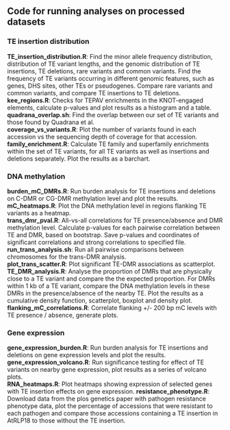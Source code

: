 ## Code for running analyses on processed datasets

### TE insertion distribution  
**TE_insertion_distribution.R**: Find the minor allele frequency distribution, distribution of TE variant lengths, and the genomic distribution of TE insertions, TE deletions, rare variants and common variants. Find the frequency of TE variants occurring in different genomic features, such as genes, DHS sites, other TEs or pseudogenes. Compare rare variants and common variants, and compare TE insertions to TE deletions.  
**kee_regions.R**: Checks for TEPAV enrichments in the KNOT-engaged elements, calculate p-values and plot results as a histogram and a table.  
**quadrana_overlap.sh**: Find the overlap between our set of TE variants and those found by Quadrana et al.  
**coverage_vs_variants.R**: Plot the number of variants found in each accession vs the sequencing depth of coverage for that accession.  
**family_enrichment.R**: Calculate TE family and superfamily enrichments within the set of TE variants, for all TE variants as well as insertions and deletions separately. Plot the results as a barchart.  

### DNA methylation    
**burden_mC_DMRs.R**: Run burden analysis for TE insertions and deletions on C-DMR or CG-DMR methylation level and plot the results.  
**mC_heatmaps.R**: Plot the DNA methylation level in regions flanking TE variants as a heatmap.  
**trans_dmr_pval.R**: All-vs-all correlations for TE presence/absence and DMR methylation level. Calculate p-values for each pairwise correlation between TE and DMR, based on bootstrap. Save p-values and coordinates of significant correlations and strong correlations to specified file.  
**run_trans_analysis.sh**: Run all pairwise comparisons between chromosomes for the trans-DMR analysis.  
**plot_trans_scatter.R**: Plot significant TE-DMR associations as scatterplot.  
**TE_DMR_analysis.R**: Analyse the proportion of DMRs that are physically close to a TE variant and compare the the expected proportion. For DMRs within 1 kb of a TE variant, compare the DNA methylation levels in these DMRs in the presence/absence of the nearby TE. Plot the results as a cumulative density function, scatterplot, boxplot and density plot.  
**flanking_mC_correlations.R**: Correlate flanking +/- 200 bp mC levels with TE presence / absence, generate plots.  

### Gene expression  
**gene_expression_burden.R**: Run burden analysis for TE insertions and deletions on gene expression levels and plot the results.  
**gene_expression_volcano.R**: Run significance testing for effect of TE variants on nearby gene expression, plot results as a series of volcano plots.  
**RNA_heatmaps.R**: Plot heatmaps showing expression of selected genes with TE insertion effects on gene expression.
**resistance_phenotype.R**:  Download data from the plos genetics paper with pathogen resistance phenotype data, plot the percentage of accessions that were resistant to each pathogen and compare those accessions containing a TE insertion in AtRLP18 to those without the TE insertion.  